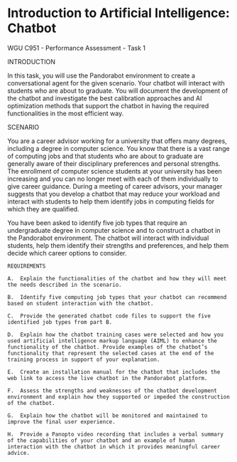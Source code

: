 # Introduction to Artificial Intelligence: Chatbot

WGU C951 - Performance Assessment - Task 1


INTRODUCTION

In this task, you will use the Pandorabot environment to create a conversational agent for the given scenario. Your chatbot will interact with students who are about to graduate. You will document the development of the chatbot and investigate the best calibration approaches and AI optimization methods that support the chatbot in having the required functionalities in the most efficient way.

SCENARIO

You are a career advisor working for a university that offers many degrees, including a degree in computer science. You know that there is a vast range of computing jobs and that students who are about to graduate are generally aware of their disciplinary preferences and personal strengths. The enrollment of computer science students at your university has been increasing and you can no longer meet with each of them individually to give career guidance. During a meeting of career advisors, your manager suggests that you develop a chatbot that may reduce your workload and interact with students to help them identify jobs in computing fields for which they are qualified.

You have been asked to identify five job types that require an undergraduate degree in computer science and to construct a chatbot in the Pandorabot environment. The chatbot will interact with individual students, help them identify their strengths and preferences, and help them decide which career options to consider.

    REQUIREMENTS

    A.  Explain the functionalities of the chatbot and how they will meet the needs described in the scenario.

    B.  Identify five computing job types that your chatbot can recommend based on student interaction with the chatbot.

    C.  Provide the generated chatbot code files to support the five identified job types from part B.

    D.  Explain how the chatbot training cases were selected and how you used artificial intelligence markup language (AIML) to enhance the functionality of the chatbot. Provide examples of the chatbot’s functionality that represent the selected cases at the end of the training process in support of your explanation.

    E.  Create an installation manual for the chatbot that includes the web link to access the live chatbot in the Pandorabot platform.

    F.  Assess the strengths and weaknesses of the chatbot development environment and explain how they supported or impeded the construction of the chatbot.

    G.  Explain how the chatbot will be monitored and maintained to improve the final user experience.

    H.  Provide a Panopto video recording that includes a verbal summary of the capabilities of your chatbot and an example of human interaction with the chatbot in which it provides meaningful career advice.
